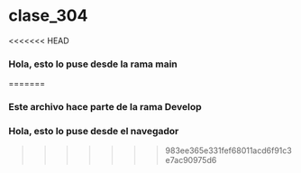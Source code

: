 # clase_304

<<<<<<< HEAD
### Hola, esto lo puse desde la rama main
=======
### Este archivo hace parte de la rama Develop

### Hola, esto lo puse desde el navegador
>>>>>>> 983ee365e331fef68011acd6f91c3e7ac90975d6
